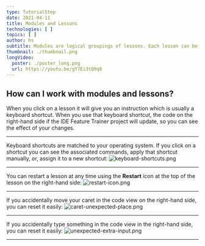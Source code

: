 ```yaml
---
type: TutorialStep
date: 2021-04-11
title: Modules and Lessons
technologies: [ ]
topics: [ ]
author: hs
subtitle: Modules are logical groupings of lessons. Each lesson can be completed in any order and restarted as many times are you like. Lessons will help you to associate actions and keyboard shortcuts with functionality in the IDE.
thumbnail: ./thumbnail.png
longVideo:
  poster: ./poster_long.png
  url: https://youtu.be/gY7Ei3tQ9q0
---
```


## How can I work with modules and lessons?
When you click on a lesson it will give you an instruction which is usually a keyboard shortcut. When you use that keyboard shortcut, the code on the right-hand side if the IDE Feature Trainer project will update, so you can see the effect of your changes.
***
Keyboard shortcuts are matched to your operating system. If you click on a shortcut you can see the associated commands, apply that shortcut manually, or, assign it to a new shortcut: ![keyboard-shortcuts.png](keyboard-shortcuts.png)

***
You can restart a lesson at any time using the **Restart** icon at the top of the lesson on the right-hand side: ![restart-icon.png](restart-icon.png)

***
If you accidentally move your caret in the code view on the right-hand side, you can reset it easily: ![caret-unexpected-place.png](caret-unexpected-place.png)
***
If you accidentally type something in the code view in the right-hand side, you can reset it easily: ![unexpected-extra-input.png](unexpected-extra-input.png)
***